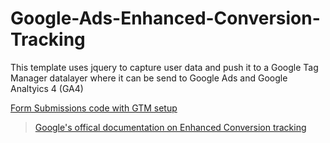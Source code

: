 # Google-Ads-Enhanced-Conversion-Tracking
This template uses jquery to capture user data and push it to a Google Tag Manager datalayer where it can be send to Google Ads and Google Analtyics 4 (GA4)


[Form Submissions code with GTM setup](https://github.com/gordonkgeraghty/Google-Ads-Enhanced-Conversion-Tracking/tree/main/Form%20Submissions)

>[Google's offical documentation on Enhanced Conversion tracking](https://support.google.com/google-ads/answer/10172785#zippy=%2Cfind-enhanced-conversions-variables-on-your-conversion-page%2Cenable-enhanced-conversions-in-google-tag-manager-tag%2Cidentify-enhanced-conversions-css-selectors-and-input-into-google-tag-manager%2Cenable-enhanced-conversions-in-google-tag-manager-tag-and-create-custom-javascript-variable%2Cidentify-and-define-your-enhanced-conversions-variables%2Ccode-copying-errors%2Cvariables-werent-successfully-implemented-for-enhanced-conversions%2Cpre-hashed-data-is-being-provided-in-your-enhanced-conversions%2Cenhanced-conversions-data-isnt-available-at-the-time-of-conversion%2Cmultiple-tags-are-detected%2Cno-tag-detected)
